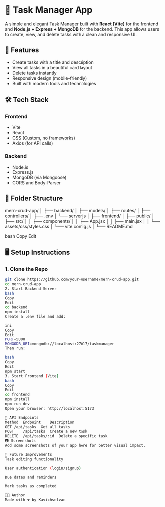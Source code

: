 # 📝 Task Manager App

A simple and elegant Task Manager built with **React (Vite)** for the frontend and **Node.js + Express + MongoDB** for the backend. This app allows users to create, view, and delete tasks with a clean and responsive UI.

## 🚀 Features

- Create tasks with a title and description
- View all tasks in a beautiful card layout
- Delete tasks instantly
- Responsive design (mobile-friendly)
- Built with modern tools and technologies

## 🛠️ Tech Stack

### Frontend
- Vite
- React
- CSS (Custom, no frameworks)
- Axios (for API calls)

### Backend
- Node.js
- Express.js
- MongoDB (via Mongoose)
- CORS and Body-Parser

## 📁 Folder Structure

mern-crud-app/ │ ├── backend/ │ ├── models/ │ ├── routes/ │ ├── controllers/ │ ├── .env │ └── server.js │ ├── frontend/ │ ├── public/ │ ├── src/ │ │ ├── components/ │ │ ├── App.jsx │ │ ├── main.jsx │ │ └── assets/css/styles.css │ └── vite.config.js │ └── README.md

bash
Copy
Edit

## 🖥️ Setup Instructions

### 1. Clone the Repo

```bash
git clone https://github.com/your-username/mern-crud-app.git
cd mern-crud-app
2. Start Backend Server
bash
Copy
Edit
cd backend
npm install
Create a .env file and add:

ini
Copy
Edit
PORT=5000
MONGODB_URI=mongodb://localhost:27017/taskmanager
Then run:

bash
Copy
Edit
npm start
3. Start Frontend (Vite)
bash
Copy
Edit
cd frontend
npm install
npm run dev
Open your browser: http://localhost:5173

🔧 API Endpoints
Method	Endpoint	Description
GET	/api/tasks	Get all tasks
POST	/api/tasks	Create a new task
DELETE	/api/tasks/:id	Delete a specific task
📷 Screenshots
Add some screenshots of your app here for better visual impact.

🧠 Future Improvements
Task editing functionality

User authentication (login/signup)

Due dates and reminders

Mark tasks as completed

🧑‍💻 Author
Made with ❤️ by Kavichselvan











